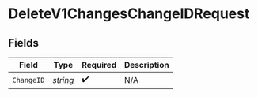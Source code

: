 # DeleteV1ChangesChangeIDRequest


## Fields

| Field              | Type               | Required           | Description        |
| ------------------ | ------------------ | ------------------ | ------------------ |
| `ChangeID`         | *string*           | :heavy_check_mark: | N/A                |